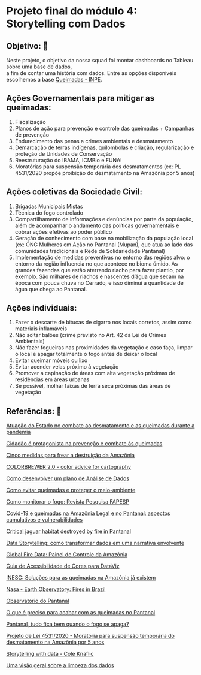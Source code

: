 # Projeto final do módulo 4: Storytelling com Dados

## Objetivo: 🎯

Neste projeto, o objetivo da nossa squad foi montar dashboards no Tableau sobre uma base de dados,  
a fim de contar uma história com dados.
Entre as opções disponíveis escolhemos a base [Queimadas - INPE](https://queimadas.dgi.inpe.br/queimadas/portal).


## Ações Governamentais para mitigar as queimadas:

1. Fiscalização
2. Planos de ação para prevenção e controle das queimadas + Campanhas de prevenção
3. Endurecimento das penas a crimes ambientais e desmatamento
4. Demarcação de terras indígenas, quilombolas e criação, regularização e proteção de Unidades de Conservação
5. Reestruturação do IBAMA, ICMBio e FUNAI
6. Moratórias para suspensão temporária dos desmatamentos (ex: PL 4531/2020 propõe proibição do desmatamento na Amazônia por 5 anos)


## Ações coletivas da Sociedade Civil:

1. Brigadas Municipais Mistas
2. Técnica do fogo controlado
3. Compartilhamento de informações e denúncias por parte da população, além de acompanhar o andamento das políticas governamentais e cobrar ações efetivas ao poder público
4. Geração de conhecimento com base na mobilização da população local (ex: ONG Mulheres em Ação no Pantanal (Mupan), que atua ao lado das comunidades tradicionais e Rede de Solidariedade Pantanal)
5. Implementação de medidas preventivas no entorno das regiões alvo: o entorno da região influencia no que acontece no bioma úmido. As grandes fazendas que estão aterrando riacho para fazer plantio, por exemplo. São milhares de riachos e nascentes d’água que secam na época com pouca chuva no Cerrado, e isso diminui a quantidade de água que chega ao Pantanal.


## Ações individuais:

1. Fazer o descarte de bitucas de cigarro nos locais corretos, assim como materiais inflamáveis
2. Não soltar balões (crime previsto no Art. 42 da Lei de Crimes Ambientais)
3. Não fazer fogueiras nas proximidades da vegetação e caso faça, limpar o local e apagar totalmente o fogo antes de deixar o local
4. Evitar queimar móveis ou lixo
5. Evitar acender velas próximo à vegetação
6. Promover a capinação de áreas com alta vegetação próximas de residências em áreas urbanas
7. Se possível, molhar faixas de terra seca próximas das áreas de vegetação


## Referências: 🔖

[Atuação do Estado no combate ao desmatamento e as queimadas durante a pandemia](http://revista.unicuritiba.edu.br/index.php/percurso/article/download/5318/371373243)

[Cidadão é protagonista na prevenção e combate às queimadas](http://www.mt.gov.br/-/10977090-cidadao-e-protagonista-na-prevencao-e-combate-as-queimadas)

[Cinco medidas para frear a destruição da Amazônia](https://www.greenpeace.org/brasil/blog/cinco-medidas-para-frear-a-destruicao-da-amazonia-ja/)

[COLORBREWER 2.0 - color advice for cartography](https://colorbrewer2.org/#type=diverging&scheme=BrBG&n=3)

[Como desenvolver um plano de Análise de Dados](https://pt.surveymonkey.com/mp/developing-data-analysis-plan/)

[Como evitar queimadas e proteger o meio-ambiente](https://www.selecoes.com.br/superdicas/como-evitar-as-queimadas-e-proteger-o-meio-ambiente/)

[Como monitorar o fogo: Revista Pesquisa FAPESP](https://revistapesquisa.fapesp.br/como-monitorar-o-fogo/)

[Covid-19 e queimadas na Amazônia Legal e no Pantanal: aspectos cumulativos e vulnerabilidades](https://climaesaude.icict.fiocruz.br/sites/climaesaude.icict.fiocruz.br/files/notaqueimadascovidnovo.pdf)

[Critical jaguar habitat destroyed by fire in Pantanal](http://mapbiomas-br-site.s3.amazonaws.com/3a%20edicao%20premio%20mapbiomas/DeBarroset_al._FirePantanal_MapBiomas3ed_-_Alan_Eduardo_de_Barros.pdf)

[Data Storytelling: como transformar dados em uma narrativa envolvente](https://www.digitalhouse.com/br/blog/storytelling-com-dados)

[Global Fire Data: Painel de Controle da Amazônia](https://globalfiredata.org/pages/pt/amazon-dashboard/)

[Guia de Acessibilidade de Cores para DataViz](https://blog.dp6.com.br/guia-de-acessibilidade-de-cores-para-dataviz-5d4744091719)

[INESC: Soluções para as queimadas na Amazônia já existem](https://www.inesc.org.br/solucoes-para-as-queimadas-na-amazonia-ja-existem/)

[Nasa - Earth Observatory: Fires in Brazil](https://earthobservatory.nasa.gov/images/145464/fires-in-brazil)

[Observatório do Pantanal](https://observatoriopantanal.org/)

[O que é preciso para acabar com as queimadas no Pantanal](https://exame.com/esg/o-que-e-preciso-para-acabar-com-as-queimadas-no-pantanal/)

[Pantanal, tudo fica bem quando o fogo se apaga?](https://www.e-publicacoes.uerj.br/index.php/sustinere/article/view/56009/36483)

[Projeto de Lei 4531/2020 - Moratória para suspensão temporária do desmatamento na Amazônia por 5 anos](https://www.camara.leg.br/proposicoesWeb/fichadetramitacao?idProposicao=2262784)

[Storytelling with data - Cole Knaflic](https://www.storytellingwithdata.com/books)

[Uma visão geral sobre a limpeza dos dados](https://www.ibpad.com.br/blog/comunicacao-digital/uma-visao-geral-sobre-a-limpeza-dos-dados/)
